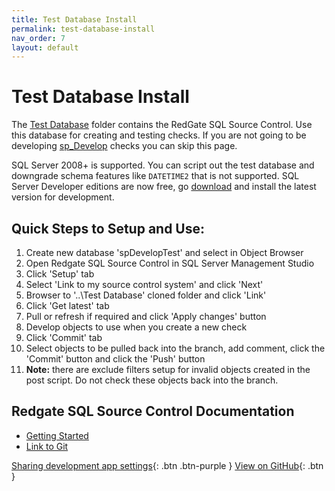 ```yaml
---
title: Test Database Install
permalink: test-database-install
nav_order: 7
layout: default
---
```


# Test Database Install

The [Test Database](https://github.com/kevinmartintech/sp_Develop/tree/master/Test%20Database) folder contains the RedGate SQL Source Control. Use this database for creating and testing checks. If you are not going to be developing [sp_Develop](https://raw.githubusercontent.com/kevinmartintech/sp_develop/master/sp_Develop.sql) checks you can skip this page.

SQL Server 2008+ is supported. You can script out the test database and downgrade schema features like `DATETIME2` that is not supported. SQL Server Developer editions are now free, go [download](https://www.microsoft.com/en-us/sql-server/sql-server-downloads) and install the latest version for development.

## Quick Steps to Setup and Use:

1. Create new database 'spDevelopTest' and select in Object Browser
2. Open Redgate SQL Source Control in SQL Server Management Studio
3. Click 'Setup' tab
4. Select 'Link to my source control system' and click 'Next'
5. Browser to '..\Test Database' cloned folder and click 'Link'
6. Click 'Get latest' tab
7. Pull or refresh if required and click 'Apply changes' button
8. Develop objects to use when you create a new check
9. Click 'Commit' tab
10. Select objects to be pulled back into the branch, add comment, click the 'Commit' button and click the 'Push' button
11. **Note:** there are exclude filters setup for invalid objects created in the post script. Do not check these objects back into the branch.


## Redgate SQL Source Control Documentation

- [Getting Started ](https://documentation.red-gate.com/soc7/getting-started)
- [Link to Git](https://documentation.red-gate.com/soc7/linking-to-source-control/link-to-git)

[Sharing development app settings](development-app-settings){: .btn .btn-purple }
[View on GitHub](https://github.com/kevinmartintech/sp_Develop){: .btn }